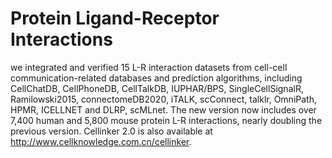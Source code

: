 # Protein Ligand-Receptor Interactions
we integrated and verified 15 L-R interaction datasets from cell-cell communication-related databases and prediction algorithms, including CellChatDB, CellPhoneDB, CellTalkDB, IUPHAR/BPS, SingleCellSignalR, Ramilowski2015, connectomeDB2020, iTALK, scConnect, talklr, OmniPath, HPMR, ICELLNET and DLRP, scMLnet. The new version now includes over 7,400 human and 5,800 mouse protein L-R interactions, nearly doubling the previous version. Cellinker 2.0 is also available at http://www.cellknowledge.com.cn/cellinker.
